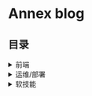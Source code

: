 # Annex blog

## 目录

<details>
  <summary>前端</summary>

[手写判断 Promise 类型](./markdowns/如何判断Promise类型？.md)

[手写判断 Symbol 类型](./markdowns/如何判断Symbol类型？.md)

[手写 call](./markdowns/手写一个call.md)

[手写一个 apply](./markdowns/手写一个apply.md)

[手写一个 bind](./markdowns/手写一个bind.md)

[手写一个 Promise A+](./markdowns/手写一个PromiseA+.md)


</details>

<details>
  <summary>运维/部署</summary>

[在 ubuntu 系统下安装并使用 Nginx](./markdowns/在ubuntu系统下安装并使用nginx.md)

</details>

<details>
  <summary>软技能</summary>

  [git flow工作流](./markdowns/gitflow.md)
</details>